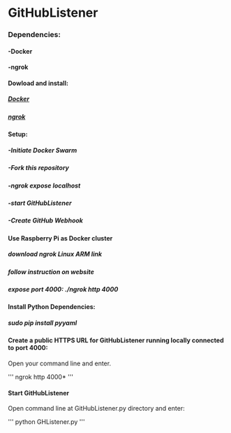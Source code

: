 # **GitHubListener**

### Dependencies:
#### -Docker
#### -ngrok




#### Dowload and install:
##### [Docker](https://www.docker.com/get-docker)
##### [ngrok](https://ngrok.com/download)

#### Setup:
##### -Initiate Docker Swarm
##### -Fork this repository
##### -ngrok expose localhost
##### -start GitHubListener
##### -Create GitHub Webhook


#### Use Raspberry Pi as Docker cluster
##### download ngrok Linux ARM *link*
##### follow instruction on website
##### expose port 4000: ./ngrok http 4000

#### Install Python Dependencies:
##### sudo pip install pyyaml










#### Create a public HTTPS URL for **GitHubListener** running locally connected to port 4000:
Open your command line and enter.

'''
ngrok http 4000*
'''

#### Start GitHubListener
Open command line at GitHubListener.py directory and enter:

'''
python GHListener.py
'''
